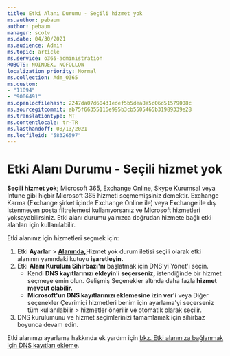 ```yaml
---
title: Etki Alanı Durumu - Seçili hizmet yok
ms.author: pebaum
author: pebaum
manager: scotv
ms.date: 04/30/2021
ms.audience: Admin
ms.topic: article
ms.service: o365-administration
ROBOTS: NOINDEX, NOFOLLOW
localization_priority: Normal
ms.collection: Adm_O365
ms.custom:
- "11094"
- "9006491"
ms.openlocfilehash: 2247da07d60431edef5b5dea8a5c06d51579008c
ms.sourcegitcommit: ab75f66355116e995b3cb5505465b31989339e28
ms.translationtype: MT
ms.contentlocale: tr-TR
ms.lasthandoff: 08/13/2021
ms.locfileid: "58326597"
---
```

# <a name="domain-status---no-services-selected"></a>Etki Alanı Durumu - Seçili hizmet yok

**Seçili hizmet yok;** Microsoft 365, Exchange Online, Skype Kurumsal veya Intune gibi hiçbir Microsoft 365 hizmeti seçmemişsiniz demektir. Exchange Karma (Exchange şirket içinde Exchange Online ile) veya Exchange ile dış istenmeyen posta filtrelemesi kullanıyorsanız ve Microsoft hizmetleri yoksayabilirsiniz. Etki alanı durumu yalnızca doğrudan hizmete bağlı etki alanları için kullanılabilir.

Etki alanınız için hizmetleri seçmek için:

1. Etki **Ayarlar**  >  [**Alanında,**](https://admin.microsoft.com/Adminportal/Home)Hizmet yok durum iletisi seçili olarak etki alanının yanındaki kutuyu **işaretleyin.**
1. Etki **Alanı Kurulum Sihirbazı'nı** başlatmak için DNS'yi Yönet'i seçin.
    - Kendi **DNS kayıtlarınızı ekleyin'i seçerseniz,** istendiğinde bir hizmet seçmeye emin olun. Gelişmiş Seçenekler altında daha fazla **hizmet mevcut olabilir.**
    - **Microsoft'un DNS kayıtlarınızı eklemesine izin ver'i** veya Diğer seçenekler Çevrimiçi hizmetleri benim için ayarlama'yi seçerseniz tüm kullanılabilir   >   hizmetler önerilir ve otomatik olarak seçilir.
1. DNS kurulumunu ve hizmet seçimlerinizi tamamlamak için sihirbaz boyunca devam edin.
 
Etki alanınızı ayarlama hakkında ek yardım için [bkz. Etki alanınıza bağlanmak için DNS kayıtları ekleme](https://docs.microsoft.com/microsoft-365/admin/get-help-with-domains/create-dns-records-at-any-dns-hosting-provider).

